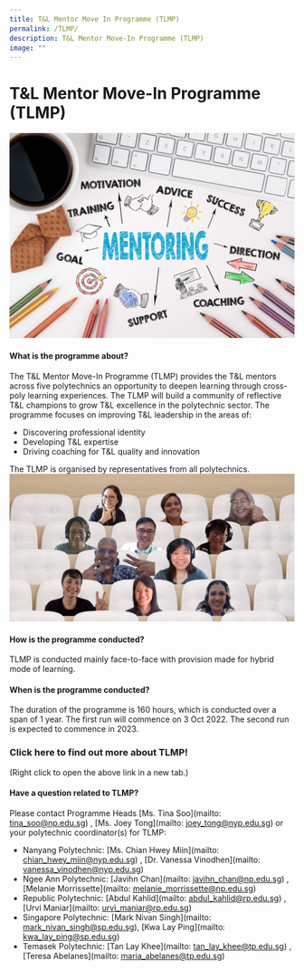 ```yaml
---
title: T&L Mentor Move In Programme (TLMP)
permalink: /TLMP/
description: T&L Mentor Move-In Programme (TLMP)
image: ""
---
```

# T&L Mentor Move-In Programme (TLMP)

![](/images/70290420_MLsuccess.jpg)

#### What is the programme about?

The T&L Mentor Move-In Programme (TLMP) provides the T&L mentors across five polytechnics an opportunity to deepen learning through cross-poly learning experiences. The TLMP will build a community of reflective T&L champions to grow T&L excellence in the polytechnic sector. The programme focuses on improving T&L leadership in the areas of:
* Discovering professional identity
* Developing T&L expertise
* Driving coaching for T&L quality and innovation

The TLMP is organised by representatives from all polytechnics.
![](/images/tlmp2.jpg)


#### How is the programme conducted?

TLMP is conducted mainly face-to-face with provision made for hybrid mode of learning.

#### When is the programme conducted?

The duration of the programme is 160 hours, which is conducted over a span of 1 year. The first run will commence on 3 Oct 2022. The second run is expected to commence in 2023.

### Click here to find out more about TLMP!
(Right click to open the above link in a new tab.)


#### Have a question related to TLMP?

Please contact Programme Heads [Ms. Tina Soo](mailto: tina_soo@np.edu.sg) , [Ms. Joey Tong](mailto: joey_tong@nyp.edu.sg) or your polytechnic coordinator(s) for TLMP:

* Nanyang Polytechnic: [Ms. Chian Hwey Miin](mailto: chian_hwey_miin@nyp.edu.sg) , [Dr. Vanessa Vinodhen](mailto: vanessa_vinodhen@nyp.edu.sg)
* Ngee Ann Polytechnic: [Javihn Chan](mailto: javihn_chan@np.edu.sg) , [Melanie Morrissette](mailto: melanie_morrissette@np.edu.sg)
* Republic Polytechnic: [Abdul Kahlid](mailto: abdul_kahlid@rp.edu.sg) , [Urvi Maniar](mailto: urvi_maniar@rp.edu.sg)
* Singapore Polytechnic: [Mark Nivan Singh](mailto: mark_nivan_singh@sp.edu.sg), [Kwa Lay Ping](mailto: kwa_lay_ping@sp.edu.sg)
* Temasek Polytechnic: [Tan Lay Khee](mailto: tan_lay_khee@tp.edu.sg) , [Teresa Abelanes](mailto: maria_abelanes@tp.edu.sg)